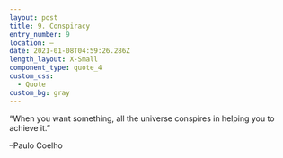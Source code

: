 ```yaml
---
layout: post
title: 9. Conspiracy
entry_number: 9
location: —
date: 2021-01-08T04:59:26.286Z
length_layout: X-Small
component_type: quote_4
custom_css:
  - Quote
custom_bg: gray
---
```

“When you want something, all the universe <span class="blackletter">conspires</span> in helping you to achieve it.” 

–Paulo Coelho